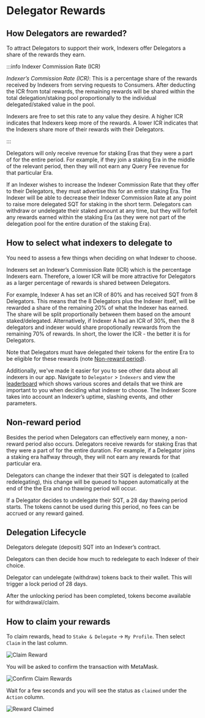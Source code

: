 # Delegator Rewards

## How Delegators are rewarded?

To attract Delegators to support their work, Indexers offer Delegators a share of the rewards they earn.

:::info Indexer Commission Rate (ICR)

_Indexer’s Commission Rate (ICR)_: This is a percentage share of the rewards received by Indexers from serving requests to Consumers. After deducting the ICR from total rewards, the remaining rewards will be shared within the total delegation/staking pool proportionally to the individual delegated/staked value in the pool.

Indexers are free to set this rate to any value they desire. A higher ICR indicates that Indexers keep more of the rewards. A lower ICR indicates that the Indexers share more of their rewards with their Delegators.

:::

Delegators will only receive revenue for staking Eras that they were a part of for the entire period. For example, if they join a staking Era in the middle of the relevant period, then they will not earn any Query Fee revenue for that particular Era.

If an Indexer wishes to increase the Indexer Commission Rate that they offer to their Delegators, they must advertise this for an entire staking Era. The Indexer will be able to decrease their Indexer Commission Rate at any point to raise more delegated SQT for staking in the short term. Delegators can withdraw or undelegate their staked amount at any time, but they will forfeit any rewards earned within the staking Era (as they were not part of the delegation pool for the entire duration of the staking Era).

## How to select what indexers to delegate to

You need to assess a few things when deciding on what Indexer to choose.

Indexers set an Indexer’s Commission Rate (ICR) which is the percentage Indexers earn. Therefore, a lower ICR will be more attractive for Delegators as a larger percentage of rewards is shared between Delegators.

For example, Indexer A has set an ICR of 80% and has received SQT from 8 Delegators. This means that the 8 Delegators plus the Indexer itself, will be rewarded a share of the remaining 20% of what the Indexer has earned. The share will be split proportionally between them based on the amount staked/delegated. Alternatively, if Indexer A had an ICR of 30%, then the 8 delegators and indexer would share propotionally rewwards from the remaining 70% of rewards. In short, the lower the ICR - the better it is for Delegators.

Note that Delegators must have delegated their tokens for the entire Era to be eligible for these rewards (note [Non-reward period](#non-reward-period)).

Additionally, we've made it easier for you to see other data about all indexers in our app. Navigate to `Delegator` > `Indexers` and view the [leaderboard](https://kepler.subquery.network/delegator/indexers/top) which shows various scores and details that we think are important to you when deciding what indexer to choose. The Indexer Score takes into account an Indexer’s uptime, slashing events, and other parameters.

## Non-reward period

Besides the period when Delegators can effectively earn money, a non-reward period also occurs. Delegators receive rewards for staking Eras that they were a part of for the entire duration. For example, if a Delegator joins a staking era halfway through, they will not earn any rewards for that particular era.

Delegators can change the indexer that their SQT is delegated to (called redelegating), this change will be queued to happen automatically at the end of the the Era and no thawing period will occur.

If a Delegator decides to undelegate their SQT, a 28 day thawing period starts. The tokens cannot be used during this period, no fees can be accrued or any reward gained.

## Delegation Lifecycle

Delegators delegate (deposit) SQT into an Indexer’s contract.

Delegators can then decide how much to redelegate to each Indexer of their choice.

Delegator can undelegate (withdraw) tokens back to their wallet. This will trigger a lock period of 28 days.

After the unlocking period has been completed, tokens become available for withdrawal/claim.

## How to claim your rewards

To claim rewards, head to `Stake & Delegate` -> `My Profile`. Then select `Claim` in the last column.

![Claim Reward](/assets/img/claim_rewards.png)

You will be asked to confirm the transaction with MetaMask.

![Confirm Claim Rewards](/assets/img/confirm_claim_rewrads.png)

Wait for a few seconds and you will see the status as `claimed` under the `Action` column.

![Reward Claimed](/assets/img/reward_confirmed.png)
